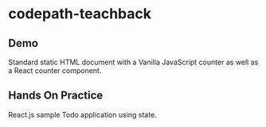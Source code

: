 # codepath-teachback

## Demo

Standard static HTML document with a Vanilla JavaScript counter as well as a React counter component.

## Hands On Practice

React.js sample Todo application using state. 
